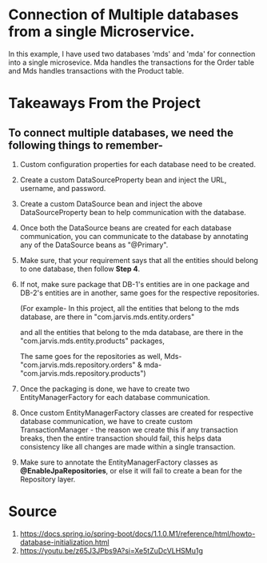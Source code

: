 # Connection of Multiple databases from a single Microservice.

In this example, I have used two databases 'mds' and 'mda' for connection into a single microsevice.
Mda handles the transactions for the Order table and Mds handles transactions with the Product table.

# Takeaways From the Project

## To connect multiple databases, we need the following things to remember-
  1. Custom configuration properties for each database need to be created.
  2. Create a custom DataSourceProperty bean and inject the URL, username, and password.
  3. Create a custom DataSource bean and inject the above DataSourceProperty bean to help communication with the database.
  4. Once both the DataSource beans are created for each database communication, you can communicate to the database by annotating any of the DataSource beans as "@Primary".
  5. Make sure, that your requirement says that all the entities should belong to one database, then follow **Step 4**.
  6. If not, make sure package that DB-1's entities are in one package and DB-2's entities are in another, same goes for the respective repositories.

     (For example- In this project, all the entities that belong to the mds database, are there in "com.jarvis.mds.entity.orders"
     
     and all the entities that belong to the mda database, are there in the "com.jarvis.mds.entity.products" packages,

     The same goes for the repositories as well, Mds- "com.jarvis.mds.repository.orders" & mda-"com.jarvis.mds.repository.products")
  8. Once the packaging is done, we have to create two EntityManagerFactory for each database communication.
  9. Once custom EntityManagerFactory classes are created for respective database communication, we have to create custom TransactionManager - the reason we create this if any
      transaction breaks, then the entire transaction should fail, this helps data consistency like all changes are made within a single transaction.
  10. Make sure to annotate the EntityManagerFactory classes as **@EnableJpaRepositories**, or else it will fail to create a bean for the Repository layer.

# Source
 1. https://docs.spring.io/spring-boot/docs/1.1.0.M1/reference/html/howto-database-initialization.html
 2. https://youtu.be/z65J3JPbs9A?si=Xe5tZuDcVLHSMu1g
